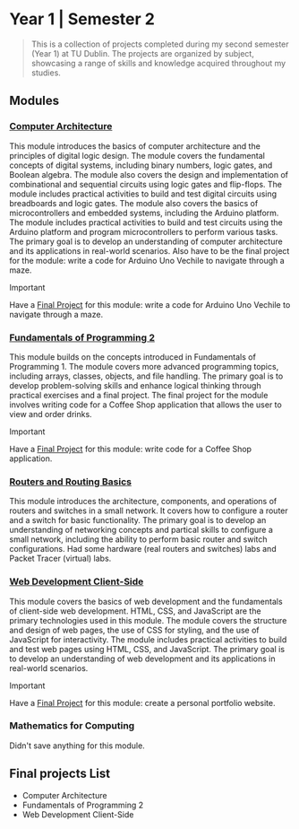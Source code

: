 # Year 1 | Semester 2

> This is a collection of projects completed during my second semester (Year 1) at TU Dublin. The projects are organized by subject, showcasing a range of skills and knowledge acquired throughout my studies.

## Modules

### [Computer Architecture](Computer%20Achitecture)

This module introduces the basics of computer architecture and the principles of digital logic design. The module covers the fundamental concepts of digital systems, including binary numbers, logic gates, and Boolean algebra. The module also covers the design and implementation of combinational and sequential circuits using logic gates and flip-flops. The module includes practical activities to build and test digital circuits using breadboards and logic gates. The module also covers the basics of microcontrollers and embedded systems, including the Arduino platform. The module includes practical activities to build and test circuits using the Arduino platform and program microcontrollers to perform various tasks. The primary goal is to develop an understanding of computer architecture and its applications in real-world scenarios. Also have to be the final project for the module: write a code for Arduino Uno Vechile to navigate through a maze.

> [!IMPORTANT]
> Have a [Final Project](Computer%20Achitecture/README.md#final-project) for this module: write a code for Arduino Uno Vechile to navigate through a maze.

### [Fundamentals of Programming 2](Fundamentals%20of%20Programming%202)

This module builds on the concepts introduced in Fundamentals of Programming 1. The module covers more advanced programming topics, including arrays, classes, objects, and file handling. The primary goal is to develop problem-solving skills and enhance logical thinking through practical exercises and a final project. The final project for the module involves writing code for a Coffee Shop application that allows the user to view and order drinks.

> [!IMPORTANT]
> Have a [Final Project](Fundamentals%20of%20Programming%202/README.md#final-project) for this module: write code for a Coffee Shop application.

### [Routers and Routing Basics](Routers%20and%20Routing%20Basics)

This module introduces the architecture, components, and operations of routers and switches in a small network. It covers how to configure a router and a switch for basic functionality. The primary goal is to develop an understanding of networking concepts and partical skills to configure a small network, including the ability to perform basic router and switch configurations. Had some hardware (real routers and switches) labs and Packet Tracer (virtual) labs.

### [Web Development Client-Side](Web%20Development%20Client-Side)

This module covers the basics of web development and the fundamentals of client-side web development. HTML, CSS, and JavaScript are the primary technologies used in this module. The module covers the structure and design of web pages, the use of CSS for styling, and the use of JavaScript for interactivity. The module includes practical activities to build and test web pages using HTML, CSS, and JavaScript. The primary goal is to develop an understanding of web development and its applications in real-world scenarios.

> [!IMPORTANT]
> Have a [Final Project](Web%20Development%20Client-Side/README.md#final-project) for this module: create a personal portfolio website.

### Mathematics for Computing

Didn't save anything for this module.

## Final projects List

- Computer Architecture
- Fundamentals of Programming 2
- Web Development Client-Side

